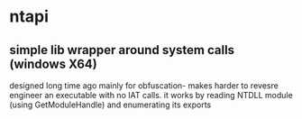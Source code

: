 # ntapi
simple lib wrapper around system calls (windows X64)
--
designed long time ago mainly for obfuscation- makes harder to revesre engineer an executable with no IAT calls.
it works by reading NTDLL module (using GetModuleHandle) and enumerating its exports
